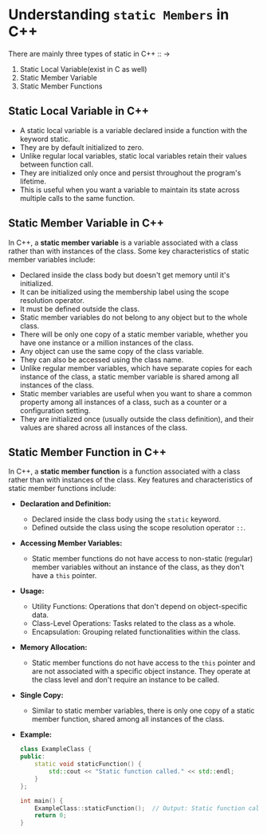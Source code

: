 # Understanding `static Members` in C++

There are mainly three types of static in C++ :: ->
 1. Static Local Variable(exist in C as well)
 2. Static Member Variable
 3. Static Member Functions

 ## Static Local Variable in C++
  - A static local variable is a variable declared inside a function with the keyword static. 
  - They are by default initialized to zero.
  - Unlike regular local variables, static local variables retain their values between function call.
  - They are initialized only once and persist throughout the program's lifetime. 
  - This is useful when you want a variable to maintain its state across multiple calls to the same function.

## Static Member Variable in C++

In C++, a **static member variable** is a variable associated with a class rather than with instances of the class. Some key characteristics of static member variables include:

 - Declared inside the class body but doesn't get memory until it's initialized.
 - It can be initialized using the membership label using the scope resolution operator.
 - It must be defined outside the class.
 - Static member variables do not belong to any object but to the whole class.
 - There will be only one copy of a static member variable, whether you have one instance or a million instances of the class.
 - Any object can use the same copy of the class variable.
 - They can also be accessed using the class name.
 - Unlike regular member variables, which have separate copies for each instance of the class, a static member variable is shared among all instances of the class.
 - Static member variables are useful when you want to share a common property among all instances of a class, such as a counter or a configuration setting.
 - They are initialized once (usually outside the class definition), and their values are shared across all instances of the class.

## Static Member Function in C++

In C++, a **static member function** is a function associated with a class rather than with instances of the class. Key features and characteristics of static member functions include:

- **Declaration and Definition:**
  - Declared inside the class body using the `static` keyword.
  - Defined outside the class using the scope resolution operator `::`.

- **Accessing Member Variables:**
  - Static member functions do not have access to non-static (regular) member variables without an instance of the class, as they don't have a `this` pointer.

- **Usage:**
  - Utility Functions: Operations that don't depend on object-specific data.
  - Class-Level Operations: Tasks related to the class as a whole.
  - Encapsulation: Grouping related functionalities within the class.

- **Memory Allocation:**
  - Static member functions do not have access to the `this` pointer and are not associated with a specific object instance. They operate at the class level and don't require an instance to be called.

- **Single Copy:**
  - Similar to static member variables, there is only one copy of a static member function, shared among all instances of the class.

- **Example:**
  ```cpp
  class ExampleClass {
  public:
      static void staticFunction() {
          std::cout << "Static function called." << std::endl;
      }
  };

  int main() {
      ExampleClass::staticFunction();  // Output: Static function called.
      return 0;
  }

  ```




 
  